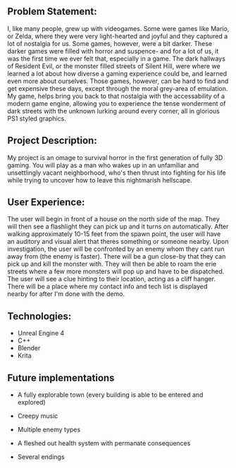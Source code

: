 ## Problem Statement: 

I, like many people, grew up with videogames. Some were games like Mario, or Zelda, where they were very light-hearted and joyful and they captured a lot of nostalgia for us. Some games, however, were a bit darker. These darker games were filled with horror and suspence- and for a lot of us, it was the first time we ever felt that, especially in a game. The dark hallways of Resident Evil, or the monster filled streets of Silent Hill, were where we learned a lot about how diverse a gaming experience could be, and learned even more about ourselves. Those games, however, can be hard to find and get expensive these days, except through the moral grey-area of emulation. My game, helps bring you back to that nostalgia with the accessability of a modern game engine, allowing you to experience the tense wonderment of dark streets with the unknown lurking around every corner, all in glorious PS1 styled graphics.

## Project Description:

My project is an omage to survival horror in the first generation of fully 3D gaming. You will play as a man who wakes up in an unfamiliar and unsettlingly vacant neighborhood, who's then thrust into fighting for his life while trying to uncover how to leave this nightmarish hellscape.

## User Experience:

The user will begin in front of a house on the north side of the map. They will then see a flashlight they can pick up and it turns on automatically. After walking approximately 10-15 feet from the spawn point, the user will have an auditory and visual alert that theres something or someone nearby. Upon investigation, the user will be confronted by an enemy whom they cant run away from (the enemy is faster). There will be a gun close-by that they can pick up and kill the monster with. They will then be able to roam the erie streets where a few more monsters will pop up and have to be dispatched. The user will see a clue hinting to their location, acting as a cliff hanger. There will be a place where my contact info and tech list is displayed nearby for after I'm done with the demo.


## Technologies:

- Unreal Engine 4
- C++
- Blender
- Krita

## Future implementations

- A fully explorable town (every building is able to be entered and explored)

- Creepy music

- Multiple enemy types

- A fleshed out health system with permanate consequences

- Several endings